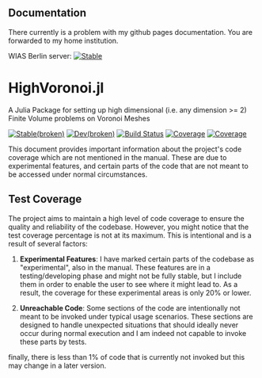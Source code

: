 ## Documentation
There currently is a problem with my github pages documentation. You are forwarded to my home institution.

WIAS Berlin server: [![Stable](https://img.shields.io/badge/docs-stable-blue.svg)](https://www.wias-berlin.de/people/heida/HighVoronoi.jl/index.html)

# HighVoronoi.jl
A Julia Package for setting up high dimensional (i.e. any dimension >= 2) Finite Volume problems on Voronoi Meshes

[![Stable(broken)](https://img.shields.io/badge/docs-stable-blue.svg)](https://martinheida.github.io/HighVoronoi.jl/stable/)
[![Dev(broken)](https://img.shields.io/badge/docs-dev-blue.svg)](https://martinheida.github.io/HighVoronoi.jl/dev/)
[![Build Status](https://github.com/martinheida/HighVoronoi.jl/actions/workflows/CI.yml/badge.svg?branch=main)](https://github.com/martinheida/HighVoronoi.jl/actions/workflows/CI.yml?query=branch%3Amain)
[![Coverage](https://codecov.io/gh/martinheida/HighVoronoi.jl/branch/main/graph/badge.svg)](https://codecov.io/gh/martinheida/HighVoronoi.jl)
[![Coverage](https://coveralls.io/repos/github/martinheida/HighVoronoi.jl/badge.svg?branch=main)](https://coveralls.io/github/martinheida/HighVoronoi.jl?branch=main)

This document provides important information about the project's code coverage which are not mentioned in the manual. These are due to experimental features, and certain parts of the code that are not meant to be accessed under normal circumstances.

## Test Coverage

The project aims to maintain a high level of code coverage to ensure the quality and reliability of the codebase. However, you might notice that the test coverage percentage is not at its maximum. This is intentional and is a result of several factors:

1. **Experimental Features**: I have marked certain parts of the codebase as "experimental", also in the manual. These features are in a testing/developing phase and might not be fully stable, but I include them in order to enable the user to see where it might lead to. As a result, the coverage for these experimental areas is only 20% or lower.

2. **Unreachable Code**: Some sections of the code are intentionally not meant to be invoked under typical usage scenarios. These sections are designed to handle unexpected situations that should ideally never occur during normal execution and I am indeed not capable to invoke these parts by tests.

finally, there is less than 1% of code that is currently not invoked but this may change in a later version. 
